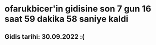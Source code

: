 # ofarukbicer'in gidisine son 7 gun 16 saat 59 dakika 58 saniye kaldi

## Gidis tarihi: 30.09.2022 :(